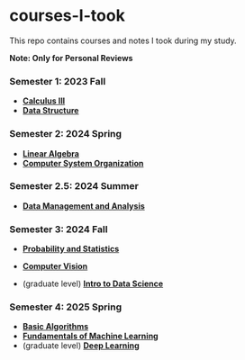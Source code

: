 # courses-I-took
This repo contains courses and notes I took during my study. 

**Note: Only for Personal Reviews**



### Semester 1: 2023 Fall

- [**Calculus III**](./2023-Fall/Calculus-III)
- [**Data Structure**](./2023-Fall/Data-Structure)



### Semester 2: 2024 Spring

- [**Linear Algebra**](./2024-Spring/Linear-Algebra)
- [**Computer System Organization**](./2024-Spring/Computer-System-Organization)



### Semester 2.5: 2024 Summer

- [**Data Management and Analysis**](./2024-Summer/Data-Management-and-Analysis)



### Semester 3: 2024 Fall

- [**Probability and Statistics**](./2024-Fall/Probability-and-Statistics)

- [**Computer Vision**](./2024-Fall/Computer-Vision)
- (graduate level) [**Intro to Data Science**](./2024-Fall/Intro-to-Data-Science)



### Semester 4: 2025 Spring

- [**Basic Algorithms**](./2025-Spring/Basic-Algorithms)
- [**Fundamentals of Machine Learning**](./2025-Spring/fundamentals-of-Machine-Learning)
- (graduate level) [**Deep Learning**](./2025-Spring/Deep-Learning)
